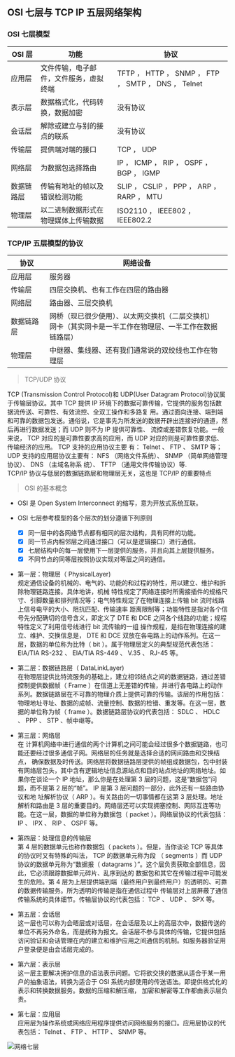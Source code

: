 ﻿## OSI 七层与 TCP IP 五层网络架构  
  
### OSI 七层模型  

| OSI 层 | 功能 | 协议 |  
| --- | --- | --- |  
| 应用层 | 文件传输，电子邮件，文件服务，虚拟终端 | TFTP ， HTTP ， SNMP ， FTP ， SMTP ， DNS ， Telnet |  
| 表示层 | 数据格式化，代码转换，数据加密 | 没有协议 |  
| 会话层 | 解除或建立与别的接点的联系 | 没有协议 |  
| 传输层 | 提供端对端的接口 | TCP ， UDP |  
| 网络层 | 为数据包选择路由 | IP ， ICMP ， RIP ， OSPF ， BGP ， IGMP |  
| 数据链路层 | 传输有地址的帧以及错误检测功能 | SLIP ， CSLIP ， PPP ， ARP ， RARP ， MTU |  
| 物理层 | 以二进制数据形式在物理媒体上传输数据 | ISO2110 ， IEEE802 ， IEEE802.2 |  
  
  
### TCP/IP 五层模型的协议  

| 协议 | 网络设备 |  
| --- | --- |  
| 应用层 | 服务器 |  
| 传输层 | 四层交换机、也有工作在四层的路由器 |  
| 网络层 | 路由器、三层交换机 |  
| 数据链路层 | 网桥（现已很少使用）、以太网交换机（二层交换机）<br>网卡（其实网卡是一半工作在物理层、一半工作在数据链路层） |  
| 物理层 | 中继器、集线器、还有我们通常说的双绞线也工作在物理层 |  
  
  
> TCP/UDP 协议  
  
TCP (Transmission Control Protocol)和 UDP(User Datagram Protocol)协议属于传输层协议。其中 TCP 提供 IP 环境下的数据可靠传输，它提供的服务包括数据流传送、可靠性、有效流控、全双工操作和多路复 用。通过面向连接、端到端和可靠的数据包发送。通俗说，它是事先为所发送的数据开辟出连接好的通道，然后再进行数据发送；而 UDP 则不为 IP 提供可靠性、 流控或差错恢复功能。一般来说， TCP 对应的是可靠性要求高的应用，而 UDP 对应的则是可靠性要求低、传输经济的应用。 TCP 支持的应用协议主要 有： Telnet 、 FTP 、 SMTP 等； UDP 支持的应用层协议主要有： NFS （网络文件系统）、 SNMP （简单网络管理协议）、 DNS （主域名称系 统）、 TFTP （通用文件传输协议）等.  
TCP/IP 协议与低层的数据链路层和物理层无关，这也是 TCP/IP 的重要特点  
  
> OSI 的基本概念  
  
- OSI 是 Open System Interconnect 的缩写，意为开放式系统互联。  
- OSI 七层参考模型的各个层次的划分遵循下列原则  
    - [x] 同一层中的各网络节点都有相同的层次结构，具有同样的功能。  
    - [x] 同一节点内相邻层之间通过接口（可以是逻辑接口）进行通信。  
    - [x] 七层结构中的每一层使用下一层提供的服务，并且向其上层提供服务。  
    - [x] 不同节点的同等层按照协议实现对等层之间的通信。  
  
- 第一层：物理层（ PhysicalLayer)  
规定通信设备的机械的、电气的、功能的和过程的特性，用以建立、维护和拆除物理链路连接。具体地讲，机械 特性规定了网络连接时所需接插件的规格尺寸、引脚数量和排列情况等；电气特性规定了在物理连接上传输 bit 流时线路上信号电平的大小、阻抗匹配、传输速率 距离限制等；功能特性是指对各个信号先分配确切的信号含义，即定义了 DTE 和 DCE 之间各个线路的功能；规程特性定义了利用信号线进行 bit 流传输的一组 操作规程，是指在物理连接的建立、维护、交换信息是， DTE 和 DCE 双放在各电路上的动作系列。在这一层，数据的单位称为比特（ bit ）。属于物理层定义的典型规范代表包括： EIA/TIA RS-232 、 EIA/TIA RS-449 、 V.35 、 RJ-45 等。  
  
- 第二层：数据链路层（ DataLinkLayer)  
在物理层提供比特流服务的基础上，建立相邻结点之间的数据链路，通过差错控制提供数据帧（ Frame ）在信道上无差错的传输，并进行各电路上的动作系列。数据链路层在不可靠的物理介质上提供可靠的传输。该层的作用包括：物理地址寻址、数据的成帧、流量控制、数据的检错、重发等。在这一层，数据的单位称为帧（ frame ）。数据链路层协议的代表包括： SDLC 、 HDLC 、 PPP 、 STP 、帧中继等。  
  
- 第三层：网络层  
在 计算机网络中进行通信的两个计算机之间可能会经过很多个数据链路，也可能还要经过很多通信子网。网络层的任务就是选择合适的网间路由和交换结点， 确保数据及时传送。网络层将数据链路层提供的帧组成数据包，包中封装有网络层包头，其中含有逻辑地址信息源站点和目的站点地址的网络地址。如 果你在谈论一个 IP 地址，那么你是在处理第 3 层的问题，这是“数据包”问题，而不是第 2 层的“帧”。 IP 是第 3 层问题的一部分，此外还有一些路由协议和地 址解析协议（ ARP ）。有关路由的一切事情都在这第 3 层处理。地址解析和路由是 3 层的重要目的。网络层还可以实现拥塞控制、网际互连等功能。在这一层，数据的单位称为数据包（ packet ）。网络层协议的代表包括： IP 、 IPX 、 RIP 、 OSPF 等。  
  
- 第四层：处理信息的传输层  
第 4 层的数据单元也称作数据包（ packets ）。但是，当你谈论 TCP 等具体的协议时又有特殊的叫法， TCP 的数据单元称为段 （ segments ）而 UDP 协议的数据单元称为“数据报（ datagrams ）”。这个层负责获取全部信息，因此，它必须跟踪数据单元碎片、乱序到达的 数据包和其它在传输过程中可能发生的危险。第 4 层为上层提供端到端（最终用户到最终用户）的透明的、可靠的数据传输服务。所为透明的传输是指在通信过程中 传输层对上层屏蔽了通信传输系统的具体细节。传输层协议的代表包括： TCP 、 UDP 、 SPX 等。  
  
- 第五层：会话层  
这一层也可以称为会晤层或对话层，在会话层及以上的高层次中，数据传送的单位不再另外命名，而是统称为报文。会话层不参与具体的传输，它提供包括访问验证和会话管理在内的建立和维护应用之间通信的机制。如服务器验证用户登录便是由会话层完成的。  
  
- 第六层：表示层  
这一层主要解决拥护信息的语法表示问题。它将欲交换的数据从适合于某一用户的抽象语法，转换为适合于 OSI 系统内部使用的传送语法。即提供格式化的表示和转换数据服务。数据的压缩和解压缩， 加密和解密等工作都由表示层负责。  
  
- 第七层：应用层  
应用层为操作系统或网络应用程序提供访问网络服务的接口。应用层协议的代表包括： Telnet 、 FTP 、 HTTP 、 SNMP 等。  

![网络七层](https://github.com/jtleon/notes/blob/master/source/osi.jpeg)  